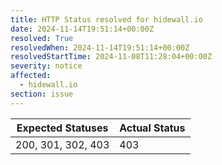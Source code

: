```yaml
---
title: HTTP Status resolved for hidewall.io
date: 2024-11-14T19:51:14+00:00Z
resolved: True
resolvedWhen: 2024-11-14T19:51:14+00:00Z
resolvedStartTime: 2024-11-08T11:28:04+00:00Z
severity: notice
affected:
  - hidewall.io
section: issue
---
```


| Expected Statuses | Actual Status  |
|-------------------|----------------|
| 200, 301, 302, 403 | 403 |
